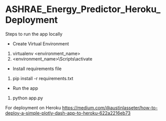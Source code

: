 # ASHRAE_Energy_Predictor_Heroku_Deployment

Steps to run the app locally

- Create Virtual Environment  
 1. virtualenv <environment_name>
 2. <environment_name>\Scripts\activate
 
- Install requirements file
 1. pip install -r requirements.txt

- Run the app
 1. python app.py
 
 
For deployment on Heroku
https://medium.com/@austinlasseter/how-to-deploy-a-simple-plotly-dash-app-to-heroku-622a2216eb73
